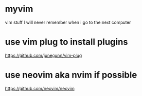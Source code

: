 # myvim
vim stuff I will never remember when i go to the next computer

# use vim plug to install plugins
https://github.com/junegunn/vim-plug

# use neovim aka nvim if possible
https://github.com/neovim/neovim
